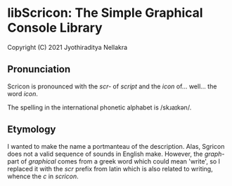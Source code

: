 # libScricon: The Simple Graphical Console Library
Copyright (C) 2021 Jyothiraditya Nellakra

## Pronunciation
Scricon is pronounced with the _scr-_ of _script_ and the _icon_ of... well... the word _icon_.

The spelling in the international phonetic alphabet is /skɹaɪkən/.

## Etymology

I wanted to make the name a portmanteau of the description. Alas, Sgricon does not a valid sequence of sounds in English make. However, the _graph-_ part of _graphical_ comes from a greek word which could mean 'write', so I replaced it with the _scr_ prefix from latin which is also related to writing, whence the _c_ in _scricon_.
